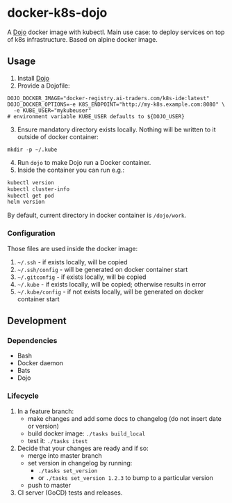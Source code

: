 # docker-k8s-dojo

A [Dojo](https://github.com/kudulab/dojo) docker image with kubectl.
Main use case: to deploy services on top of k8s infrastructure.
Based on alpine docker image.

## Usage
1. Install [Dojo](https://github.com/kudulab/dojo)
2. Provide a Dojofile:
```
DOJO_DOCKER_IMAGE="docker-registry.ai-traders.com/k8s-ide:latest"
DOJO_DOCKER_OPTIONS=-e K8S_ENDPOINT="http://my-k8s.example.com:8080" \
  -e KUBE_USER="mykubeuser"
# environment variable KUBE_USER defaults to ${DOJO_USER}
```

3. Ensure mandatory directory exists locally. Nothing will be written to it outside of docker container:
```
mkdir -p ~/.kube
```
4. Run `dojo` to make Dojo run a Docker container.
5. Inside the container you can run e.g.:
```bash
kubectl version
kubectl cluster-info
kubectl get pod
helm version
```

By default, current directory in docker container is `/dojo/work`.


### Configuration
Those files are used inside the docker image:

1. `~/.ssh` - if exists locally, will be copied
1. `~/.ssh/config` - will be generated on docker container start
1. `~/.gitconfig` - if exists locally, will be copied
1. `~/.kube` - if exists locally, will be copied; otherwise results in error
1. `~/.kube/config` - if not exists locally, will be generated on docker container start


## Development
### Dependencies
* Bash
* Docker daemon
* Bats
* Dojo


### Lifecycle
1. In a feature branch:
    * make changes and add some docs to changelog (do not insert date or version)
    * build docker image: `./tasks build_local`
    * test it: `./tasks itest`
1. Decide that your changes are ready and if so:
    * merge into master branch
    * set version in changelog by running:
      * `./tasks set_version`
      * or `./tasks set_version 1.2.3` to bump to a particular version
    * push to master
1. CI server (GoCD) tests and releases.
